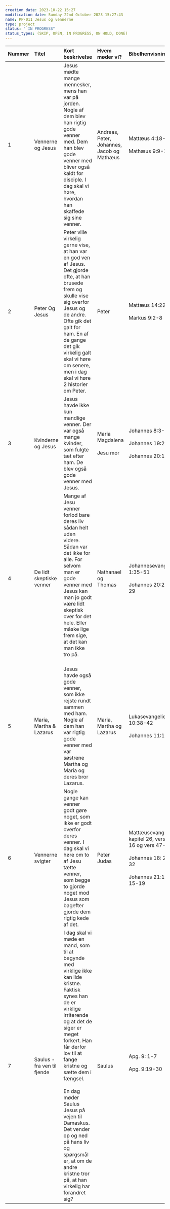 ```yaml
---
creation date: 2023-10-22 15:27
modification date: Sunday 22nd October 2023 15:27:43
name: PP-011 Jesus og vennerne
type: project
status: " IN PROGRESS"
status_types: (SKIP, OPEN, IN PROGRESS, ON HOLD, DONE)
---
```



| Nummer | Titel                       | Kort beskrivelse                                                                                                                                                                                                                                                                                                                                                                                                                               | Hvem møder vi?                                    | Bibelhenvisninger                                                                                                                                          |
|:-------|:----------------------------|:-----------------------------------------------------------------------------------------------------------------------------------------------------------------------------------------------------------------------------------------------------------------------------------------------------------------------------------------------------------------------------------------------------------------------------------------------|:--------------------------------------------------|:-----------------------------------------------------------------------------------------------------------------------------------------------------------|
|      1 | Vennerne og Jesus           | Jesus mødte mange mennesker, mens han var på jorden. Nogle af dem blev han rigtig gode venner med. Dem han blev gode venner med bliver også kaldt for disciple. I dag skal vi høre, hvordan han skaffede sig sine venner.                                                                                                                                                                                                                      | Andreas, Peter, Johannes, Jacob og Mathæus        | Mattæus 4:18-22<div><br></div><div>Mathæus 9:9-13<br></div>                                                                                                |
|      2 | Peter Og Jesus              | Peter ville virkelig gerne vise, at han var en god ven af Jesus. Det gjorde ofte, at han brusede frem og skulle vise sig overfor Jesus og de andre. Ofte gik det galt for ham. En af de gange det gik virkelig galt skal vi høre om senere, men i dag skal vi høre 2 historier om Peter.                                                                                                                                                       | Peter                                             | Mattæus 14:22-33<div><br><div>Markus 9:2-8<br></div></div>                                                                                                 |
|      3 | Kvinderne og Jesus          | Jesus havde ikke kun mandlige venner. Der var også mange kvinder, som fulgte tæt efter ham. De blev også gode venner med Jesus.                                                                                                                                                                                                                                                                                                                | Maria Magdalena<div><br></div><div>Jesu mor</div> | Johannes 8:3-10<div><br></div><div>Johannes 19:25,&nbsp;<br></div><div><br></div><div>Johannes 20:1-18<br></div>                                           |
|      4 | De lidt skeptiske venner    | <div>Mange af Jesu venner forlod bare deres liv sådan helt uden videre. Sådan var det ikke for alle. For selvom man er gode venner med Jesus kan man jo godt være lidt skeptisk over for det hele. Eller måske lige frem sige, at det kan man ikke tro på.</div><div><br></div>                                                                                                                                                                | Nathanael og Thomas                               | Johannesevangeliet 1:35-51<div><br></div><div>Johannes 20:24-29<br></div>                                                                                  |
|      5 | Maria, Martha &amp; Lazarus | Jesus havde også gode venner, som ikke rejste rundt sammen med ham. Nogle af dem han var rigtig gode venner med var søstrene Martha og Maria og deres bror Lazarus.                                                                                                                                                                                                                                                                            | Maria, Martha og Lazarus                          | Lukasevangeliet 10:38-42<div><br></div><div>Johannes 11:1-44<br></div>                                                                                     |
|      6 | Vennerne svigter            | Nogle gange kan venner godt gøre noget, som ikke er godt overfor deres venner. I dag skal vi høre om to af Jesu tætte venner, som begge to gjorde noget mod Jesus som bagefter gjorde dem rigtig kede af det.                                                                                                                                                                                                                                  | Peter<div>Judas</div>                             | Mattæusevangeliet kapitel 26, vers 14-16 og vers 47-50<div><br></div><div>Johannes 18: 25-32<br></div><div><br></div><div>Johannes 21:1-7, 15-19<br></div> |
|      7 | Saulus - fra ven til fjende | <div>I dag skal vi møde en mand, som til at begynde med virklige ikke kan lide kristne. Faktisk synes han de er virklige irriterende og at det de siger er meget forkert. Han får derfor lov til at fange kristne og sætte dem i fængsel.</div><div><br></div><div>En dag møder Saulus Jesus på vejen til Damaskus. Det vender op og ned på hans liv og spørgsmål er, at om de andre kristne tror på, at han virkelig har forandret sig?</div> | Saulus                                            | Apg. 9: 1-7<div><br></div><div>Apg. 9:19-30<br></div><div><br></div>                                                                                       |  